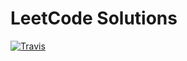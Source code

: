 # LeetCode Solutions

[![Travis](https://img.shields.io/badge/language-C++-red.svg)](https://blog.csdn.net/qq_39178023)





